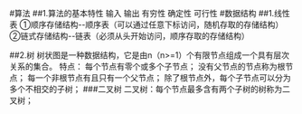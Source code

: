 #算法
##1.算法的基本特性
输入
输出
有穷性
确定性
可行性
#数据结构
##1.线性表
①顺序存储结构--顺序表（可以通过任意下标访问，随机存取的存储结构）
②链式存储结构--链表（必须从头开始访问，顺序存取的存储结构）

##2.树
树状图是一种数据结构，它是由n（n>=1）个有限节点组成一个具有层次关系的集合。
特点：
每个节点有零个或多个子节点；
没有父节点的节点称为根节点；
每一个非根节点有且只有一个父节点；
除了根节点外，每个子节点可以分为多个不相交的子树；
###二叉树
二叉树：每个节点最多含有两个子树的树称为二叉树；